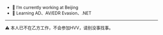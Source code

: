 
- 🔭 I’m currently working at Beijing
- 🌱 Learning AD、AV/EDR Evasion、.NET
-----
⚠ 本人已不在乙方工作，不会参加HVV，请别没事找事。

<!--
**evilashz/evilashz** is a ✨ _special_ ✨ repository because its `README.md` (this file) appears on your GitHub profile.

Here are some ideas to get you started:

- 🔭 I’m currently working on ...
- 🌱 I’m currently learning ...
- 👯 I’m looking to collaborate on ...
- 🤔 I’m looking for help with ...
- 💬 Ask me about ...
- 📫 How to reach me: ...
- 😄 Pronouns: ...
- ⚡ Fun fact: ...
-->
